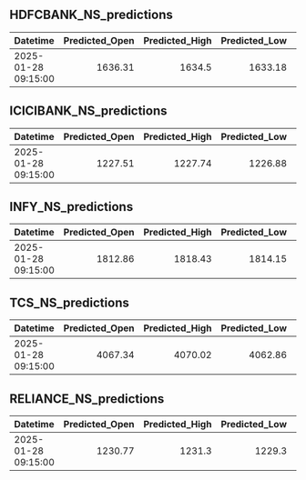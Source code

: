 ## HDFCBANK_NS_predictions
| Datetime            |   Predicted_Open |   Predicted_High |   Predicted_Low |   Predicted_Close |   Predicted_Volume |
|:--------------------|-----------------:|-----------------:|----------------:|------------------:|-------------------:|
| 2025-01-28 09:15:00 |          1636.31 |           1634.5 |         1633.18 |           1636.04 |             282337 |

## ICICIBANK_NS_predictions
| Datetime            |   Predicted_Open |   Predicted_High |   Predicted_Low |   Predicted_Close |   Predicted_Volume |
|:--------------------|-----------------:|-----------------:|----------------:|------------------:|-------------------:|
| 2025-01-28 09:15:00 |          1227.51 |          1227.74 |         1226.88 |           1227.69 |             125102 |

## INFY_NS_predictions
| Datetime            |   Predicted_Open |   Predicted_High |   Predicted_Low |   Predicted_Close |   Predicted_Volume |
|:--------------------|-----------------:|-----------------:|----------------:|------------------:|-------------------:|
| 2025-01-28 09:15:00 |          1812.86 |          1818.43 |         1814.15 |           1816.74 |             116794 |

## TCS_NS_predictions
| Datetime            |   Predicted_Open |   Predicted_High |   Predicted_Low |   Predicted_Close |   Predicted_Volume |
|:--------------------|-----------------:|-----------------:|----------------:|------------------:|-------------------:|
| 2025-01-28 09:15:00 |          4067.34 |          4070.02 |         4062.86 |           4068.51 |            29750.3 |

## RELIANCE_NS_predictions
| Datetime            |   Predicted_Open |   Predicted_High |   Predicted_Low |   Predicted_Close |   Predicted_Volume |
|:--------------------|-----------------:|-----------------:|----------------:|------------------:|-------------------:|
| 2025-01-28 09:15:00 |          1230.77 |           1231.3 |          1229.3 |           1230.86 |             120920 |

